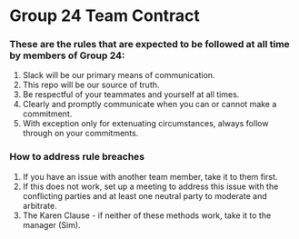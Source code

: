 # Group 24 Team Contract

### These are the rules that are expected to be followed at all time by members of Group 24:

1. Slack will be our primary means of communication.
2. This repo will be our source of truth.
3. Be respectful of your teammates and yourself at all times.
4. Clearly and promptly communicate when you can or cannot make a commitment.
5. With exception only for extenuating circumstances, always follow through on your commitments.

### How to address rule breaches

1. If you have an issue with another team member, take it to them first.
2. If this does not work, set up a meeting to address this issue with the conflicting parties and at least one neutral party to moderate and arbitrate.
3. The Karen Clause - if neither of these methods work, take it to the manager (Sim).
